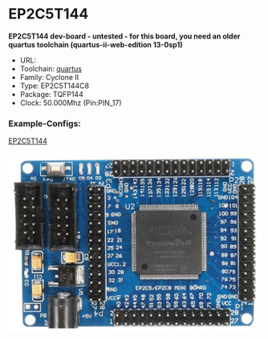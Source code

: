 # EP2C5T144
**EP2C5T144 dev-board - untested - for this board, you need an older quartus toolchain (quartus-ii-web-edition 13-0sp1)**

* URL: []()
* Toolchain: [quartus](../../generator/toolchains/quartus/README.md)
* Family: Cyclone II
* Type: EP2C5T144C8
* Package: TQFP144
* Clock: 50.000Mhz (Pin:PIN_17)

### Example-Configs:
[EP2C5T144](../configs/EP2C5T144)

![board.png](board.png)

